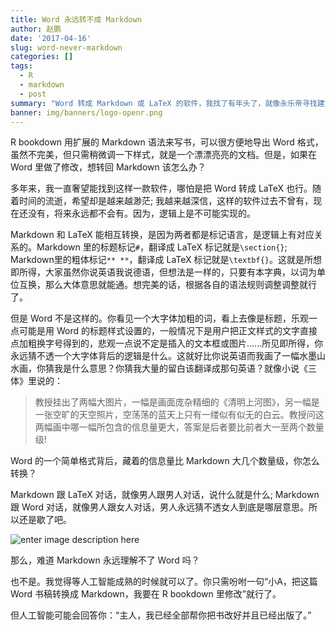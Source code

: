 ```yaml
---
title: Word 永远转不成 Markdown
author: 赵鹏
date: '2017-04-16'
slug: word-never-markdown
categories: []
tags:
  - R
  - markdown
  - post
summary: "Word 转成 Markdown 或 LaTeX 的软件，我找了有年头了，就像永乐帝寻找建文帝，我觉得没戏。"
banner: img/banners/logo-openr.png
---
```


R bookdown 用扩展的 Markdown 语法来写书，可以很方便地导出 Word 格式，虽然不完美，但只需稍微调一下样式，就是一个漂漂亮亮的文档。但是，如果在 Word 里做了修改，想转回 Markdown 该怎么办？

多年来，我一直奢望能找到这样一款软件，哪怕是把 Word 转成 LaTeX 也行。随着时间的流逝，希望却是越来越渺茫; 我越来越深信，这样的软件过去不曾有，现在还没有，将来永远都不会有。因为，逻辑上是不可能实现的。

<!--more-->

Markdown 和 LaTeX 能相互转换，是因为两者都是标记语言，是逻辑上有对应关系的。Markdown 里的标题标记`#`，翻译成 LaTeX 标记就是`\section{}`; Markdown里的粗体标记`** **`，翻译成 LaTeX 标记就是`\textbf{}`。这就是所想即所得，大家虽然你说英语我说德语，但想法是一样的，只要有本字典，以词为单位互换，那么大体意思就能通。想完美的话，根据各自的语法规则调整调整就行了。

但是 Word 不是这样的。你看见一个大字体加粗的词，看上去像是标题，乐观一点可能是用 Word 的标题样式设置的，一般情况下是用户把正文样式的文字直接点加粗换字号得到的，悲观一点说不定是插入的文本框或图片......所见即所得，你永远猜不透一个大字体背后的逻辑是什么。这就好比你说英语而我画了一幅水墨山水画，你猜我是什么意思？你猜我大量的留白该翻译成那句英语？就像小说《三体》里说的：

> 教授挂出了两幅大图片，一幅是画面庞杂精细的《清明上河图》，另一幅是一张空旷的天空照片，空荡荡的蓝天上只有一缕似有似无的白云。教授问这两幅画中哪一幅所包含的信息量更大，答案是后者要比前者大一至两个数量级!

Word 的一个简单格式背后，藏着的信息量比 Markdown 大几个数量级，你怎么转换？

Markdown 跟 LaTeX 对话，就像男人跟男人对话，说什么就是什么; Markdown 跟 Word 对话，就像男人跟女人对话，男人永远猜不透女人到底是哪层意思。所以还是歇了吧。

![enter image description here](https://s-media-cache-ak0.pinimg.com/564x/11/3c/a3/113ca3e206ea97715c6aff9133368f5b.jpg)

那么，难道 Markdown 永远理解不了 Word 吗？

也不是。我觉得等人工智能成熟的时候就可以了。你只需吩咐一句“小A，把这篇Word 书稿转换成 Markdown，我要在 R bookdown 里修改”就行了。

但人工智能可能会回答你：“主人，我已经全部帮你把书改好并且已经出版了。”